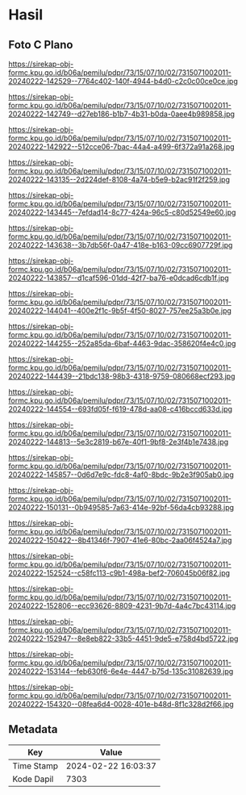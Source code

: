 # Hasil

## Foto C Plano

https://sirekap-obj-formc.kpu.go.id/b06a/pemilu/pdpr/73/15/07/10/02/7315071002011-20240222-142529--7764c402-140f-4944-b4d0-c2c0c00ce0ce.jpg

https://sirekap-obj-formc.kpu.go.id/b06a/pemilu/pdpr/73/15/07/10/02/7315071002011-20240222-142749--d27eb186-b1b7-4b31-b0da-0aee4b989858.jpg

https://sirekap-obj-formc.kpu.go.id/b06a/pemilu/pdpr/73/15/07/10/02/7315071002011-20240222-142922--512cce06-7bac-44a4-a499-6f372a91a268.jpg

https://sirekap-obj-formc.kpu.go.id/b06a/pemilu/pdpr/73/15/07/10/02/7315071002011-20240222-143135--2d224def-8108-4a74-b5e9-b2ac91f2f259.jpg

https://sirekap-obj-formc.kpu.go.id/b06a/pemilu/pdpr/73/15/07/10/02/7315071002011-20240222-143445--7efdad14-8c77-424a-96c5-c80d52549e60.jpg

https://sirekap-obj-formc.kpu.go.id/b06a/pemilu/pdpr/73/15/07/10/02/7315071002011-20240222-143638--3b7db56f-0a47-418e-b163-09cc6907729f.jpg

https://sirekap-obj-formc.kpu.go.id/b06a/pemilu/pdpr/73/15/07/10/02/7315071002011-20240222-143857--d1caf596-01dd-42f7-ba76-e0dcad6cdb1f.jpg

https://sirekap-obj-formc.kpu.go.id/b06a/pemilu/pdpr/73/15/07/10/02/7315071002011-20240222-144041--400e2f1c-9b5f-4f50-8027-757ee25a3b0e.jpg

https://sirekap-obj-formc.kpu.go.id/b06a/pemilu/pdpr/73/15/07/10/02/7315071002011-20240222-144255--252a85da-6baf-4463-9dac-358620f4e4c0.jpg

https://sirekap-obj-formc.kpu.go.id/b06a/pemilu/pdpr/73/15/07/10/02/7315071002011-20240222-144439--21bdc138-98b3-4318-9759-080668ecf293.jpg

https://sirekap-obj-formc.kpu.go.id/b06a/pemilu/pdpr/73/15/07/10/02/7315071002011-20240222-144554--693fd05f-f619-478d-aa08-c416bccd633d.jpg

https://sirekap-obj-formc.kpu.go.id/b06a/pemilu/pdpr/73/15/07/10/02/7315071002011-20240222-144813--5e3c2819-b67e-40f1-9bf8-2e3f4b1e7438.jpg

https://sirekap-obj-formc.kpu.go.id/b06a/pemilu/pdpr/73/15/07/10/02/7315071002011-20240222-145857--0d6d7e9c-fdc8-4af0-8bdc-9b2e3f905ab0.jpg

https://sirekap-obj-formc.kpu.go.id/b06a/pemilu/pdpr/73/15/07/10/02/7315071002011-20240222-150131--0b949585-7a63-414e-92bf-56da4cb93288.jpg

https://sirekap-obj-formc.kpu.go.id/b06a/pemilu/pdpr/73/15/07/10/02/7315071002011-20240222-150422--8b41346f-7907-41e6-80bc-2aa06f4524a7.jpg

https://sirekap-obj-formc.kpu.go.id/b06a/pemilu/pdpr/73/15/07/10/02/7315071002011-20240222-152524--c58fc113-c9b1-498a-bef2-706045b06f82.jpg

https://sirekap-obj-formc.kpu.go.id/b06a/pemilu/pdpr/73/15/07/10/02/7315071002011-20240222-152806--ecc93626-8809-4231-9b7d-4a4c7bc43114.jpg

https://sirekap-obj-formc.kpu.go.id/b06a/pemilu/pdpr/73/15/07/10/02/7315071002011-20240222-152947--8e8eb822-33b5-4451-9de5-e758d4bd5722.jpg

https://sirekap-obj-formc.kpu.go.id/b06a/pemilu/pdpr/73/15/07/10/02/7315071002011-20240222-153144--feb630f6-6e4e-4447-b75d-135c31082639.jpg

https://sirekap-obj-formc.kpu.go.id/b06a/pemilu/pdpr/73/15/07/10/02/7315071002011-20240222-154320--08fea6d4-0028-401e-b48d-8f1c328d2f66.jpg


## Metadata

| Key        | Value               |
| ---------- | ------------------- |
| Time Stamp | 2024-02-22 16:03:37 |
| Kode Dapil | 7303                |



